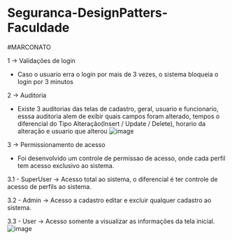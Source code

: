 # Seguranca-DesignPatters-Faculdade

#MARCONATO

1 -> Validações de login
  - Caso o usuario erra o login por mais de 3 vezes, o sistema bloqueia o login por 3 minutos
    
2 -> Auditoria
  - Existe 3 auditorias das telas de cadastro, geral, usuario e funcionario, esssa auditoria alem de exibir quais campos foram alterado, tempos  o diferencial do Tipo Alteração(Insert / Update / Delete), horario da alteração e usuario que alterou
   ![image](https://github.com/LucasMatheus144/Seguranca-DesignPatters-Faculdade/assets/79222732/a59f3139-98ee-4e18-8c27-b8c45ef7a20c)

3 -> Permissionamento de acesso
  - Foi desenvolvido um controle de permissao de acesso, onde cada perfil tem acesso exclusivo ao sistema.
    
  3.1 - SuperUser -> Acesso total ao sistema, o diferencial é ter controle de acesso de perfils ao sistema.
    
  3.2 - Admin -> Acesso a cadastro editar e excluir qualquer cadastro ao sistema.
  
  3.3 - User -> Acesso somente a visualizar as informações da tela inicial.
  ![image](https://github.com/LucasMatheus144/Seguranca-DesignPatters-Faculdade/assets/79222732/86082463-77c4-4427-9ec3-db97bca3c1fd)


